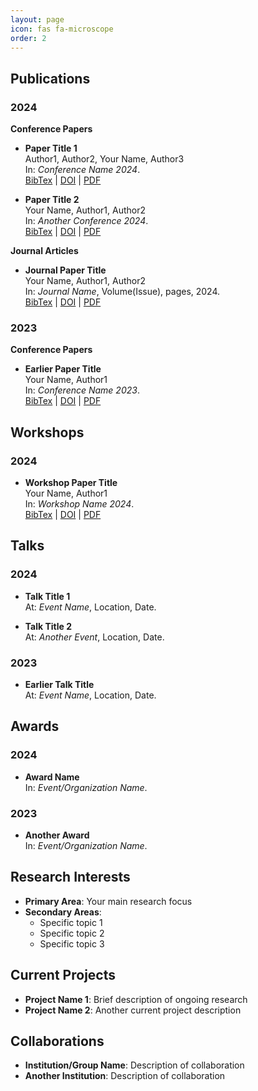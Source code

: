 ```yaml
---
layout: page
icon: fas fa-microscope
order: 2
---
```


## Publications

### 2024

**Conference Papers**

- **Paper Title 1**  
  Author1, Author2, Your Name, Author3  
  In: _Conference Name 2024_.  
  [BibTex](link) | [DOI](link) | [PDF](link)

- **Paper Title 2**  
  Your Name, Author1, Author2  
  In: _Another Conference 2024_.  
  [BibTex](link) | [DOI](link) | [PDF](link)

**Journal Articles**

- **Journal Paper Title**  
  Your Name, Author1, Author2  
  In: _Journal Name_, Volume(Issue), pages, 2024.  
  [BibTex](link) | [DOI](link) | [PDF](link)

### 2023

**Conference Papers**

- **Earlier Paper Title**  
  Your Name, Author1  
  In: _Conference Name 2023_.  
  [BibTex](link) | [DOI](link) | [PDF](link)

## Workshops

### 2024

- **Workshop Paper Title**  
  Your Name, Author1  
  In: _Workshop Name 2024_.  
  [BibTex](link) | [DOI](link) | [PDF](link)

## Talks

### 2024

- **Talk Title 1**  
  At: _Event Name_, Location, Date.

- **Talk Title 2**  
  At: _Another Event_, Location, Date.

### 2023

- **Earlier Talk Title**  
  At: _Event Name_, Location, Date.

## Awards

### 2024

- **Award Name**  
  In: _Event/Organization Name_.

### 2023

- **Another Award**  
  In: _Event/Organization Name_.

## Research Interests

- **Primary Area**: Your main research focus
- **Secondary Areas**: 
  - Specific topic 1
  - Specific topic 2
  - Specific topic 3

## Current Projects

- **Project Name 1**: Brief description of ongoing research
- **Project Name 2**: Another current project description

## Collaborations

- **Institution/Group Name**: Description of collaboration
- **Another Institution**: Description of collaboration
